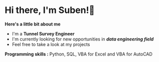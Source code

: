 # Hi there, I'm Suben!👋

**Here's a little bit about me**
* I'm a **Tunnel Survey Engineer**
* I'm currently looking for new opportunities in **_data engineering field_**
* Feel free to take a look at my projects

**Programming skills :** Python, SQL, VBA for Excel and VBA for AutoCAD
